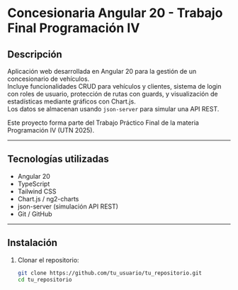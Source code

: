 # Concesionaria Angular 20 - Trabajo Final Programación IV

## Descripción

Aplicación web desarrollada en Angular 20 para la gestión de un concesionario de vehículos.  
Incluye funcionalidades CRUD para vehículos y clientes, sistema de login con roles de usuario, protección de rutas con guards, y visualización de estadísticas mediante gráficos con Chart.js.  
Los datos se almacenan usando `json-server` para simular una API REST.  

Este proyecto forma parte del Trabajo Práctico Final de la materia Programación IV (UTN 2025).

---

## Tecnologías utilizadas

- Angular 20  
- TypeScript  
- Tailwind CSS  
- Chart.js / ng2-charts  
- json-server (simulación API REST)  
- Git / GitHub  

---

## Instalación

1. Clonar el repositorio:
   ```bash
   git clone https://github.com/tu_usuario/tu_repositorio.git
   cd tu_repositorio
